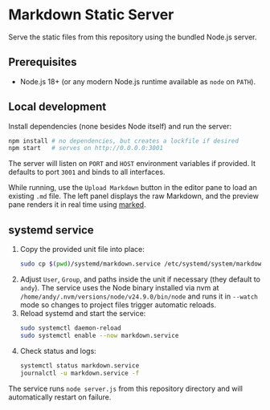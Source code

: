 # Markdown Static Server

Serve the static files from this repository using the bundled Node.js server.

## Prerequisites

- Node.js 18+ (or any modern Node.js runtime available as `node` on `PATH`).

## Local development

Install dependencies (none besides Node itself) and run the server:

```bash
npm install # no dependencies, but creates a lockfile if desired
npm start   # serves on http://0.0.0.0:3001
```

The server will listen on `PORT` and `HOST` environment variables if provided. It defaults to port `3001` and binds to all interfaces.

While running, use the `Upload Markdown` button in the editor pane to load an existing `.md` file. The left panel displays the raw Markdown, and the preview pane renders it in real time using [marked](https://github.com/markedjs/marked).

## systemd service

1. Copy the provided unit file into place:
   ```bash
   sudo cp $(pwd)/systemd/markdown.service /etc/systemd/system/markdown.service
   ```
2. Adjust `User`, `Group`, and paths inside the unit if necessary (they default to `andy`). The service uses the Node binary installed via nvm at `/home/andy/.nvm/versions/node/v24.9.0/bin/node` and runs it in `--watch` mode so changes to project files trigger automatic reloads.
3. Reload systemd and start the service:
   ```bash
   sudo systemctl daemon-reload
   sudo systemctl enable --now markdown.service
   ```
4. Check status and logs:
   ```bash
   systemctl status markdown.service
   journalctl -u markdown.service -f
   ```

The service runs `node server.js` from this repository directory and will automatically restart on failure.
